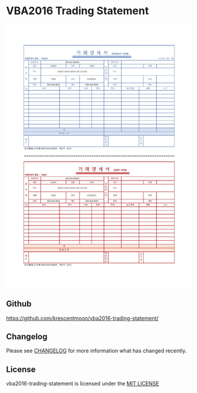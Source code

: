 # VBA2016 Trading Statement   

![Screenshot](screenshot.jpg)   


## Github   
<https://github.com/krescentmoon/vba2016-trading-statement/>   


## Changelog   
Please see [CHANGELOG](CHANGELOG) for more information what has changed recently.   


## License   
vba2016-trading-statement is licensed under the [MIT LICENSE](LICENSE)   
